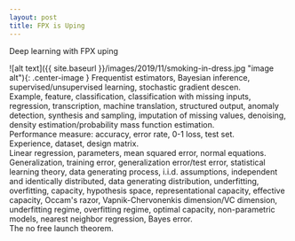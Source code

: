 ```yaml
---
layout: post
title: FPX is Uping
---
```


Deep learning with FPX uping

![alt text]({{ site.baseurl }}/images/2019/11/smoking-in-dress.jpg "image alt"){: .center-image }
Frequentist estimators, Bayesian inference, supervised/unsupervised learning, stochastic gradient descen.\
Example, feature, classification, classification with missing inputs, regression, transcription, machine translation, structured output, anomaly detection, synthesis and sampling, imputation of missing values, denoising, density estimation/probability mass function estimation.\
Performance measure: accuracy, error rate, 0-1 loss, test set.\
Experience, dataset, design matrix.\
Linear regression, parameters, mean squared error, normal equations.\
Generalization, training error, generalization error/test error, statistical learning theory, data generating process, i.i.d. assumptions, independent and identically distributed, data generating distribution, underfitting, overfitting, capacity, hypothesis space, representational capacity, effective capacity, Occam's razor, Vapnik-Chervonenkis dimension/VC dimension, underfitting regime, overfitting regime, optimal capacity, non-parametric models, nearest neighbor regression, Bayes error.\
The no free launch theorem.